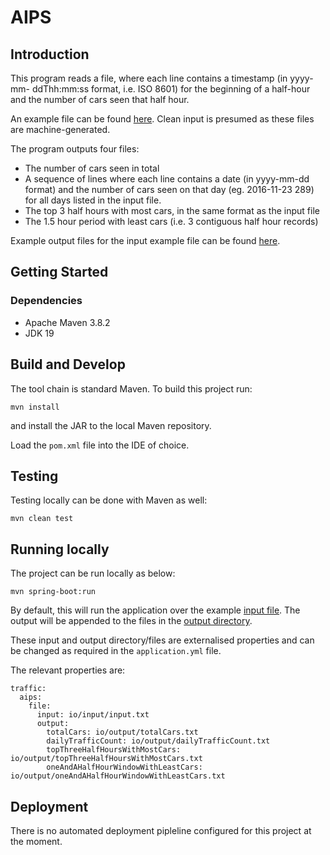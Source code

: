 # AIPS

## Introduction

This program reads a file, where each line contains a timestamp (in yyyy-mm-
ddThh:mm:ss format, i.e. ISO 8601) for the beginning of a half-hour and the number of cars seen that half hour. 

An example file can be found [here](io/input/input.txt). Clean input is presumed as these files are machine-generated.

The program outputs four files: 
- The number of cars seen in total
- A sequence of lines where each line contains a date (in yyyy-mm-dd format) and the number of cars seen on that day (eg. 2016-11-23 289) for all days listed in the input file.
- The top 3 half hours with most cars, in the same format as the input file
- The 1.5 hour period with least cars (i.e. 3 contiguous half hour records)

Example output files for the input example file can be found [here](io/output/).

## Getting Started
### Dependencies
- Apache Maven 3.8.2
- JDK 19

## Build and Develop

The tool chain is standard Maven. To build this project run:
```
mvn install
```
and install the JAR to the local Maven repository.

Load the `pom.xml` file into the IDE of choice.

## Testing

Testing locally can be done with Maven as well:

```
mvn clean test
```

## Running locally

The project can be run locally as below:

```
mvn spring-boot:run
```

By default, this will run the application over the example [input file](io/input/input.txt). The output will be appended to the files
in the [output directory](io/output/).

These input and output directory/files are externalised properties and can be changed as required in the `application.yml` file.

The relevant properties are:
```
traffic:
  aips:
    file:
      input: io/input/input.txt
      output:
        totalCars: io/output/totalCars.txt
        dailyTrafficCount: io/output/dailyTrafficCount.txt
        topThreeHalfHoursWithMostCars: io/output/topThreeHalfHoursWithMostCars.txt
        oneAndAHalfHourWindowWithLeastCars: io/output/oneAndAHalfHourWindowWithLeastCars.txt
```

## Deployment

There is no automated deployment pipleline configured for this project at the moment.


